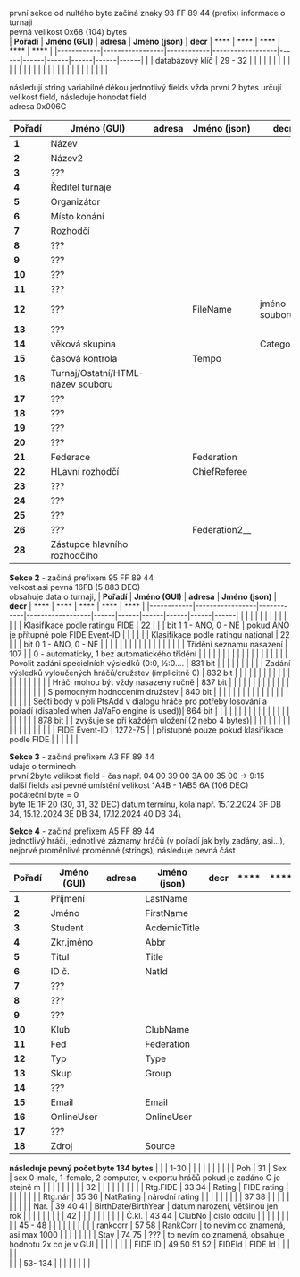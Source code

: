první sekce od nultého byte začíná znaky 93 FF 89 44 (prefix) informace o turnaji\
pevná velikost 0x68 (104) bytes\
| **Pořadí** | **Jméno (GUI)** | **adresa** | **Jméno (json)** | **decr** | **** | **** | **** | **** | **** |
|------------|-----------------|------------|------------------|------|------|------|------|------|------|
|            | databázový klíč | 29 - 32    |   |      |      |      |      |      |      |
|            |            |     |   |      |      |      |      |      |      |
|            |            |     |   |      |      |      |      |      |      |

následují string variabilné dékou jednotlivý fields vžda první 2 bytes určují velikost field, následuje honodat field\
adresa 0x006C 

| **Pořadí** | **Jméno (GUI)** | **adresa** | **Jméno (json)** | **decr** | **** | **** | **** | **** | **** |
|------------|-----------------|------------|------------------|------|------|------|------|------|------|
| **1**      | Název           |            |                  |      |      |      |      |      |      |
| **2**      | Název2          |            |                  |      |      |      |      |      |      |
| **3**      | ???             |            |                  |      |      |      |      |      |      |
| **4**      | Ředitel turnaje |            |                  |      |      |      |      |      |      |
| **5**      | Organizátor     |            |                  |      |      |      |      |      |      |
| **6**      | Místo konání    |            |                  |      |      |      |      |      |      |
| **7**      | Rozhodčí        |            |                  |      |      |      |      |      |      |
| **8**      | ???             |            |                  |      |      |      |      |      |      |
| **9**      | ???             |            |                  |      |      |      |      |      |      |
| **10**     | ???             |            |                  |      |      |      |      |      |      |
| **11**     | ???             |            |                  |      |      |      |      |      |      |
| **12**     | ???             |            | FileName         | jméno souboru    |      |      |      |      |      |
| **13**     | ???             |            |                  |      |      |      |      |      |      |
| **14**     | věková skupina  |            |                  | Categories     |      |      |      |      |      |
| **15**     | časová kontrola |            | Tempo            |      |      |      |      |      |      |
| **16**     | Turnaj/Ostatní/HTML-název souboru |            |                  |      |      |      |      |      |      |
| **17**     | ???             |            |                  |      |      |      |      |      |      |
| **18**     | ???             |            |                  |      |      |      |      |      |      |
| **19**     | ???             |            |                  |      |      |      |      |      |      |
| **20**     | ???             |            |                  |      |      |      |      |      |      |
| **21**     | Federace        |            | Federation       |      |      |      |      |      |      |
| **22**     | HLavní rozhodčí |            | ChiefReferee     |      |      |      |      |      |      |
| **23**     | ???             |            |                  |      |      |      |      |      |      |
| **24**     | ???             |            |                  |      |      |      |      |      |      |
| **25**     | ???             |            |                  |      |      |      |      |      |      |
| **26**     | ???             |            | Federation2__    |      |      |      |      |      |      |
| **28**     | Zástupce hlavního rozhodčího |            | |      |      |      |      |      |      |

**Sekce 2** - začíná prefixem 95 FF 89 44\
velkost asi pevná 16FB (5 883 DEC)\
obsahuje data o turnaji,
| **Pořadí** | **Jméno (GUI)** | **adresa** | **Jméno (json)** | **decr** | **** | **** | **** | **** | **** |
|------------|-----------------|------------|------------------|------|------|------|------|------|------|
|            |  |     |   |      |      |      |      |      |      |
|            | Klasifikace podle ratingu FIDE | 22 |  |  | bit 1 1 - ANO, 0 - NE | pokud ANO je přítupné pole FIDE Event-ID |      |      |      |
|            | Klasifikace podle ratingu national | 22 |  |  | bit 0 1 - ANO, 0 - NE |  |      |      |      |
|            |  |     |   |      |      |      |      |      |      |
|            | Třídění seznamu nasazení | 107 |  | 0 - automaticky, 1 bez automatického třídění |      |      |      |      |      |
|            |  |     |   |      |      |      |      |      |      |
|            | Povolit zadáni specielních výsledků (0:0, ½:0.... | 831 bit    |   |      |      |      |      |      |      |
|            | Zadání výsledků vyloučených hráčů/družstev (implicitně 0) | 832 bit    |   |      |      |      |      |      |      |
|            |  |     |   |      |      |      |      |      |      |
|            | Hráči mohou být vždy nasazeny ručně | 837 bit |   |      |      |      |      |      |      |
|            |  |     |   |      |      |      |      |      |      |
|            | S pomocným hodnocením družstev | 840 bit    |   |      |      |      |      |      |      |
|            |  |     |   |      |      |      |      |      |      |
|            | Sečti body v poli PtsAdd v dialogu hráče pro potřeby losování a pořadí (disabled when JaVaFo engine is used))| 864 bit    |   |      |      |      |      |      |      |
|            |  |     |   |      |      |      |      |      |      |
|            | | 878 bit |   | zvyšuje se při každém uložení (2 nebo 4 bytes)|      |      |      |      |      |
|            |  |     |   |      |      |      |      |      |      |
|            | FIDE Event-ID | 1272-75 |   | přistupné pouze pokud klasifikace podle FIDE |      |      |      |      |      |

**Sekce 3** - začíná prefixem A3 FF 89 44\
udaje o terminech\
první 2byte velikost field - čas např. 04 00 39 00 3A 00 35 00 -> 9:15\
další fields asi pevné umístění velikost 1A4B - 1AB5 6A (106 DEC)\
počáteční byte = 0\
byte 1E 1F 20 (30, 31, 32 DEC) datum termínu, kola např. 15.12.2024 3F DB 34, 15.12.2024 3E DB 34, 17.12.2024 40 DB 34\

**Sekce 4** - začíná prefixem A5 FF 89 44\
jednotlivý hráči, jednotlivé záznamy hráčů (v pořadí jak byly zadány, asi...), nejprvé proměnlivé proměnné (strings), následuje pevná část

| **Pořadí** | **Jméno (GUI)** | **adresa** | **Jméno (json)** | **decr** | **** | **** | **** | **** | **** |
|------------|-----------------|------------|------------------|------|------|------|------|------|------|
| **1**      | Příjmení        |            | LastName         |      |      |      |      |      |      |
| **2**      | Jméno           |            | FirstName        |      |      |      |      |      |      |
| **3**      | Student         |            | AcdemicTitle     |      |      |      |      |      |      |
| **4**      | Zkr.jméno       |            | Abbr             |      |      |      |      |      |      |
| **5**      | Titul           |            | Title            |      |      |      |      |      |      |
| **6**      | ID č.           |            | NatId            |      |      |      |      |      |      |
| **7**      | ???             |            |                  |      |      |      |      |      |
| **8**      | ???             |            |                  |      |      |      |      |      |      |
| **9**      | ???             |            |                  |      |      |      |      |      |      |
| **10**     | Klub            |            | ClubName         |      |      |      |      |      |      |
| **11**     | Fed             |            | Federation       |      |      |      |      |      |      |
| **12**     | Typ             |            | Type             |      |      |      |      |      |      |
| **13**     | Skup            |            | Group            |      |      |      |      |      |      |
| **14**     | ???             |            |                  |      |      |      |      |      |      |
| **15**     | Email           |            | Email            |      |      |      |      |      |      |
| **16**     | OnlineUser      |            | OnlineUser       |      |      |      |      |      |      |
| **17**     | ???             |            |                  |      |      |      |      |      |      |
| **18**     | Zdroj           |            | Source           |      |      |      |      |      |      | 
**následuje pevný počet byte 134 bytes**
|            |                 | 1-30       |                  |      |      |      |      |      |      |
|            | Poh             | 31         | Sex              | sex 0-male, 1-female, 2 computer, v exportu hráčů pokud je zadáno C je stejně m |      |      |      |      |      |
|            |                 | 32         |                  |      |      |      |      |      |      |
|            | Rtg.FIDE        | 33 34      | Rating           | FIDE rating |      |      |      |      |      |
|            | Rtg.nár         | 35 36      | NatRating        | národní rating |      |      |      |      |      |
|            |                 | 37 38      |                  |      |      |      |      |      |      |
|            | Nar.            | 39 40 41   | BirthDate/BirthYear | datum narození, většinou jen rok     |      |      |      |      |      |
|            |                 | 42         |                  |      |      |      |      |      |      |
|            | Č.kl.           | 43 44      | ClubNo           | číslo oddílu |      |      |      |      |      |
|            |                 | 45 - 48    |                  |      |      |      |      |      |      |
|            | rankcorr        | 57 58      | RankCorr         | to nevím co znamená, asi max 1000 |      |      |      |      |      |
|            | Stav            | 74 75      | ???              | to nevím co znamená, obsahuje hodnotu 2x co je v GUI |      |      |      |      |      |
|            | FIDE ID         | 49 50 51 52 | FIDEId        | FIDE Id |      |      |      |      |    
|            |                 | 53- 134 |                  |      |      |      |      |      |      |
